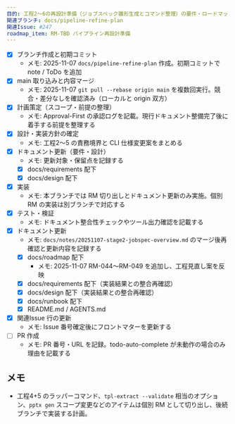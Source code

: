 ```yaml
---
目的: 工程2〜6の再設計準備（ジョブスペック雛形生成とコマンド整理）の要件・ロードマップ整理
関連ブランチ: docs/pipeline-refine-plan
関連Issue: #247
roadmap_item: RM-TBD パイプライン再設計準備
---
```


- [x] ブランチ作成と初期コミット
  - メモ: 2025-11-07 `docs/pipeline-refine-plan` 作成。初期コミットで note / ToDo を追加
- [x] main 取り込みと内容マージ
  - メモ: 2025-11-07 `git pull --rebase origin main` を複数回実行。競合・差分なしを確認済み（ローカルと origin 双方）
- [x] 計画策定（スコープ・前提の整理）
  - メモ: Approval-First の承認ログを記載。現行ドキュメント整備完了後に着手する前提を整理する
- [x] 設計・実装方針の確定
  - メモ: 工程2〜5 の責務境界と CLI 仕様変更案をまとめる
- [x] ドキュメント更新（要件・設計）
  - メモ: 更新対象・保留点を記録する
  - [x] docs/requirements 配下
  - [x] docs/design 配下
- [x] 実装
  - メモ: 本ブランチでは RM 切り出しとドキュメント更新のみ実施。個別 RM の実装は別ブランチで対応する
- [x] テスト・検証
  - メモ: ドキュメント整合性チェックやツール出力確認を記載する
- [x] ドキュメント更新
  - メモ: `docs/notes/20251107-stage2-jobspec-overview.md` のマージ後再確認と更新内容を記録する
  - [x] docs/roadmap 配下
    - メモ: 2025-11-07 RM-044〜RM-049 を追加し、工程見直し案を反映
  - [x] docs/requirements 配下（実装結果との整合再確認）
  - [x] docs/design 配下（実装結果との整合再確認）
  - [x] docs/runbook 配下
  - [x] README.md / AGENTS.md
- [x] 関連Issue 行の更新
  - メモ: Issue 番号確定後にフロントマターを更新する
- [ ] PR 作成
  - メモ: PR 番号・URL を記録。todo-auto-complete が未動作の場合のみ理由を記載する

## メモ
- 工程4+5 のラッパーコマンド、`tpl-extract --validate` 相当のオプション、`pptx gen` スコープ変更などのアイテムは個別 RM として切り出し、後続ブランチで実装する計画。
